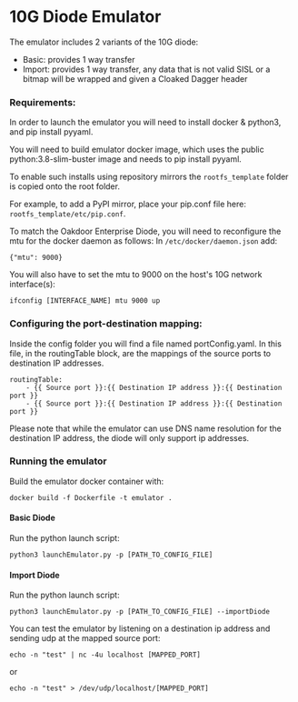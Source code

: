 # 10G Diode Emulator
The emulator includes 2 variants of the 10G diode:
  - Basic: provides 1 way transfer
  - Import: provides 1 way transfer, any data that is not valid SISL or a bitmap will be wrapped and given a Cloaked Dagger header
### Requirements:
In order to launch the emulator you will need to install docker & python3, and pip install pyyaml.

You will need to build emulator docker image, which uses the public python:3.8-slim-buster image
and needs to pip install pyyaml.

To enable such installs using repository mirrors the `rootfs_template` folder is copied onto the root folder.

For example, to add a PyPI mirror, place your pip.conf file here: `rootfs_template/etc/pip.conf`.

To match the Oakdoor Enterprise Diode, you will need to reconfigure the mtu for the docker daemon as follows:
In `/etc/docker/daemon.json` add:

`{"mtu": 9000}`

You will also have to set the mtu to 9000 on the host's 10G network interface(s):

`ifconfig [INTERFACE_NAME] mtu 9000 up`


### Configuring the port-destination mapping:
Inside the config folder you will find a file named portConfig.yaml. In this file, in the routingTable block,
are the mappings of the source ports to destination IP addresses.

    routingTable:
        - {{ Source port }}:{{ Destination IP address }}:{{ Destination port }}
        - {{ Source port }}:{{ Destination IP address }}:{{ Destination port }}

Please note that while the emulator can use DNS name resolution for the destination IP address,
the diode will only support ip addresses.

### Running the emulator
Build the emulator docker container with:

`docker build -f Dockerfile -t emulator .`

#### Basic Diode ####
Run the python launch script:

`python3 launchEmulator.py -p [PATH_TO_CONFIG_FILE]`

#### Import Diode ####
Run the python launch script:

`python3 launchEmulator.py -p [PATH_TO_CONFIG_FILE] --importDiode`


You can test the emulator by listening on a destination ip address and sending udp at the mapped source port:

`echo -n "test" | nc -4u localhost [MAPPED_PORT]`

or

`echo -n "test" > /dev/udp/localhost/[MAPPED_PORT]`
